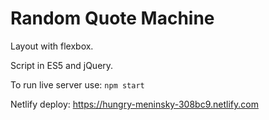 # Random Quote Machine

Layout with flexbox.

Script in ES5 and jQuery.

To run live server use: `npm start`

Netlify deploy: <https://hungry-meninsky-308bc9.netlify.com>